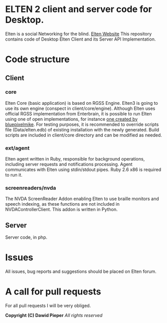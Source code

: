 # ELTEN 2 client and server code for Desktop.
Elten is a social Networking for the blind.
[Elten Website](https://elten-net.eu)
This repository contains code of Desktop Elten Client and its Server API Implementation.

# Code structure
## Client
### core
Elten Core (basic application) is based on RGSS Engine. Elten3 is going to use its own engine (conspect in client/core/engine).
Although Elten uses official RGSS implementation from Enterbrain, it is possible to run Elten using one of open implementations, for instance [one created by bluepixelmike](https://github.com/bluepixelmike/rpg-maker-rgss).
For testing purposes, it is recommended to override scripts file (Data/elten.edb) of existing installation with the newly generated. Build scripts are included in client/core directory and can be modified as needed.
### ext/agent
Elten agent written in Ruby, responsible for background operations, including server requests and notifications processing. Agent communicates with Elten using stdin/stdout pipes.
Ruby 2.6 x86 is required to run it.
### screenreaders/nvda
The NVDA ScreenReader Addon enabling Elten to use braille monitors and speech indexing, as these functions are not included in NVDAControllerClient.
This addon is written in Python.
## Server
Server code, in php.

# Issues
All issues, bug reports and suggestions should be placed on Elten forum.

# A call for pull requests
For all pull requests I will be very obliged.

__Copyright (C) Dawid Pieper__
_All rights reserved_